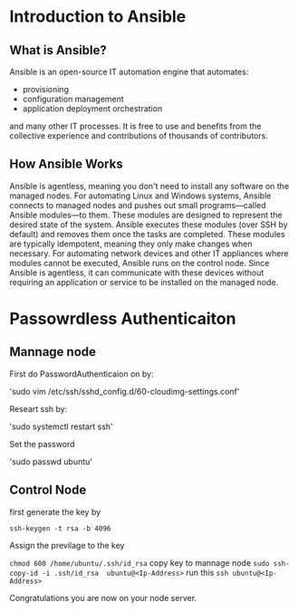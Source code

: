 # Introduction to Ansible

## What is Ansible?

Ansible is an open-source IT automation engine that automates:
- provisioning
- configuration management
- application deployment
 orchestration

and many other IT processes. It is free to use and benefits from the collective experience and contributions of thousands of contributors.

## How Ansible Works

Ansible is agentless, meaning you don't need to install any software on the managed nodes.
For automating Linux and Windows systems, Ansible connects to managed nodes and pushes out small programs—called Ansible modules—to them. These modules are designed to represent the desired state of the system. Ansible executes these modules (over SSH by default) and removes them once the tasks are completed. These modules are typically idempotent, meaning they only make changes when necessary.
For automating network devices and other IT appliances where modules cannot be executed, Ansible runs on the control node. Since Ansible is agentless, it can communicate with these devices without requiring an application or service to be installed on the managed node.

# Passowrdless Authenticaiton

## Mannage node 

First do PasswordAuthenticaion on by:

'sudo vim /etc/ssh/sshd_config.d/60-cloudimg-settings.conf' 
 
Researt ssh by:

'sudo systemctl restart ssh'

Set the password

'sudo  passwd ubuntu'

## Control Node

first generate the key by 

`ssh-keygen -t rsa -b 4096` 

Assign the previlage to the key 

`chmod 600 /home/ubuntu/.ssh/id_rsa`
copy key to mannage node 
`sudo ssh-copy-id -i .ssh/id_rsa  ubuntu@<Ip-Address>`
run this 
`ssh ubuntu@<Ip-Address>`

Congratulations you are now on your node server.
